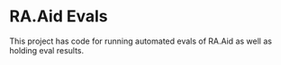 # RA.Aid Evals

This project has code for running automated evals of RA.Aid as well as holding eval results.
